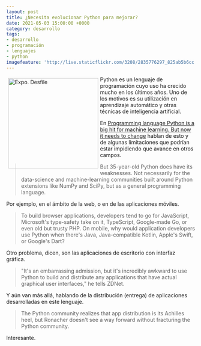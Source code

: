```yaml
---
layout: post
title: ¿Necesita evolucionar Python para mejorar?
date: 2021-05-03 15:00:00 +0000
category: desarrollo
tags:
- desarrollo
- programación
- lenguajes 
- python
imagefeature: 'http://live.staticflickr.com/3208/2835776297_825ab5b6cc.jpg'
---
```

<a href="https://www.flickr.com/photos/fernand0/2835776297/" title="Expo. Desfile "><img src="http://live.staticflickr.com/3208/2835776297_825ab5b6cc.jpg" alt="Expo. Desfile " width="240" style="float:left; margin:5px"></a>
Python es un lenguaje de programación cuyo uso ha crecido mucho en los últimos años. Uno de los motivos es su utilización en aprendizaje automático y otras técnicas de inteligencia artificial.

En [Programming language Python is a big hit for machine learning. But now it needs to change](https://www.zdnet.com/article/programming-language-python-is-a-big-hit-for-machine-learning-but-now-it-needs-to-change/) hablan de esto y de algunas limitaciones que podrían estar impidiendo que avance en otros campos.

> But 35-year-old Python does have its weaknesses. Not necessarily for the data-science and machine-learning communities built around Python extensions like NumPy and SciPy, but as a general programming language.  

Por ejemplo, en el ámbito de la web, o en de las aplicaciones móviles.

> To build browser applications, developers tend to go for JavaScript, Microsoft's type-safety take on it, TypeScript, Google-made Go, or even old but trusty PHP. On mobile, why would application developers use Python when there's Java, Java-compatible Kotlin, Apple's Swift, or Google's Dart?  

Otro problema, dicen, son las aplicaciones de escritorio con interfaz gráfica.

> "It's an embarrassing admission, but it's incredibly awkward to use Python to build and distribute any applications that have actual graphical user interfaces," he tells ZDNet.  

Y aún van más allá, hablando de la distribución (entrega) de aplicaciones desarrolladas en este lenguaje.

> The Python community realizes that app distribution is its Achilles heel, but Ronacher doesn't see a way forward without fracturing the Python community.  

Interesante.
